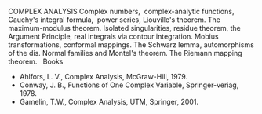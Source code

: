 ---
---
COMPLEX ANALYSIS
Complex numbers,  complex-analytic functions, Cauchy's integral formula,  power
series, Liouville's theorem. The maximum-modulus theorem. Isolated
singularities, residue theorem, the Argument Principle, real integrals via
contour integration. Mobius transformations, conformal mappings. The Schwarz
lemma, automorphisms of the dis. Normal families and Montel's theorem. The
Riemann mapping theorem.
 
Books

* Ahlfors, L. V., Complex Analysis, McGraw-Hill, 1979.
* Conway, J. B., Functions of One Complex Variable, Springer-veriag, 1978.
* Gamelin, T.W., Complex Analysis, UTM, Springer, 2001.
   

